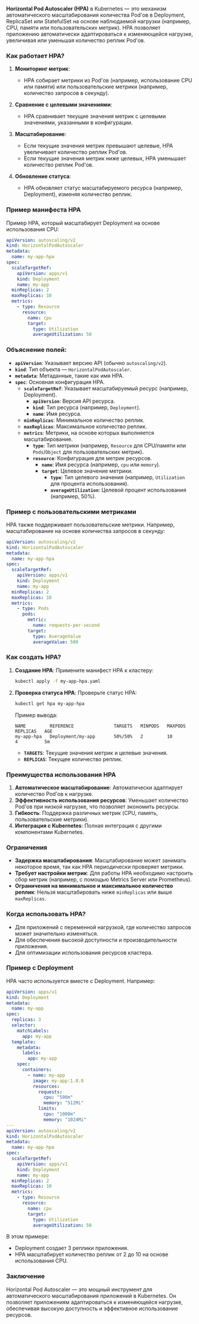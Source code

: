 **Horizontal Pod Autoscaler (HPA)** в Kubernetes — это механизм автоматического масштабирования количества Pod'ов в Deployment, ReplicaSet или StatefulSet на основе наблюдаемой нагрузки (например, CPU, памяти или пользовательских метрик). HPA позволяет приложению автоматически адаптироваться к изменяющейся нагрузке, увеличивая или уменьшая количество реплик Pod'ов.

### Как работает HPA?

1. **Мониторинг метрик**:
   - HPA собирает метрики из Pod'ов (например, использование CPU или памяти) или пользовательские метрики (например, количество запросов в секунду).

2. **Сравнение с целевыми значениями**:
   - HPA сравнивает текущие значения метрик с целевыми значениями, указанными в конфигурации.

3. **Масштабирование**:
   - Если текущие значения метрик превышают целевые, HPA увеличивает количество реплик Pod'ов.
   - Если текущие значения метрик ниже целевых, HPA уменьшает количество реплик Pod'ов.

4. **Обновление статуса**:
   - HPA обновляет статус масштабируемого ресурса (например, Deployment), изменяя количество реплик.

### Пример манифеста HPA

Пример HPA, который масштабирует Deployment на основе использования CPU:

```yaml
apiVersion: autoscaling/v2
kind: HorizontalPodAutoscaler
metadata:
  name: my-app-hpa
spec:
  scaleTargetRef:
    apiVersion: apps/v1
    kind: Deployment
    name: my-app
  minReplicas: 2
  maxReplicas: 10
  metrics:
    - type: Resource
      resource:
        name: cpu
        target:
          type: Utilization
          averageUtilization: 50
```

### Объяснение полей:

- **`apiVersion`**: Указывает версию API (обычно `autoscaling/v2`).
- **`kind`**: Тип объекта — `HorizontalPodAutoscaler`.
- **`metadata`**: Метаданные, такие как имя HPA.
- **`spec`**: Основная конфигурация HPA.
  - **`scaleTargetRef`**: Указывает масштабируемый ресурс (например, Deployment).
    - **`apiVersion`**: Версия API ресурса.
    - **`kind`**: Тип ресурса (например, `Deployment`).
    - **`name`**: Имя ресурса.
  - **`minReplicas`**: Минимальное количество реплик.
  - **`maxReplicas`**: Максимальное количество реплик.
  - **`metrics`**: Метрики, на основе которых выполняется масштабирование.
    - **`type`**: Тип метрики (например, `Resource` для CPU/памяти или `Pods`/`Object` для пользовательских метрик).
    - **`resource`**: Конфигурация для метрик ресурсов.
      - **`name`**: Имя ресурса (например, `cpu` или `memory`).
      - **`target`**: Целевое значение метрики.
        - **`type`**: Тип целевого значения (например, `Utilization` для процента использования).
        - **`averageUtilization`**: Целевой процент использования (например, 50%).

### Пример с пользовательскими метриками

HPA также поддерживает пользовательские метрики. Например, масштабирование на основе количества запросов в секунду:

```yaml
apiVersion: autoscaling/v2
kind: HorizontalPodAutoscaler
metadata:
  name: my-app-hpa
spec:
  scaleTargetRef:
    apiVersion: apps/v1
    kind: Deployment
    name: my-app
  minReplicas: 2
  maxReplicas: 10
  metrics:
    - type: Pods
      pods:
        metric:
          name: requests-per-second
        target:
          type: AverageValue
          averageValue: 500
```

### Как создать HPA?

1. **Создание HPA**:
   Примените манифест HPA к кластеру:

   ```bash
   kubectl apply -f my-app-hpa.yaml
   ```

2. **Проверка статуса HPA**:
   Проверьте статус HPA:

   ```bash
   kubectl get hpa my-app-hpa
   ```

   Пример вывода:

   ```
   NAME         REFERENCE               TARGETS   MINPODS   MAXPODS   REPLICAS   AGE
   my-app-hpa   Deployment/my-app       50%/50%   2         10        4          5m
   ```

   - **`TARGETS`**: Текущие значения метрик и целевые значения.
   - **`REPLICAS`**: Текущее количество реплик.

### Преимущества использования HPA

1. **Автоматическое масштабирование**: Автоматически адаптирует количество Pod'ов к нагрузке.
2. **Эффективность использования ресурсов**: Уменьшает количество Pod'ов при низкой нагрузке, что позволяет экономить ресурсы.
3. **Гибкость**: Поддержка различных метрик (CPU, память, пользовательские метрики).
4. **Интеграция с Kubernetes**: Полная интеграция с другими компонентами Kubernetes.

### Ограничения

- **Задержка масштабирования**: Масштабирование может занимать некоторое время, так как HPA периодически проверяет метрики.
- **Требует настройки метрик**: Для работы HPA необходимо настроить сбор метрик (например, с помощью Metrics Server или Prometheus).
- **Ограничения на минимальное и максимальное количество реплик**: Нельзя масштабировать ниже `minReplicas` или выше `maxReplicas`.

### Когда использовать HPA?

- Для приложений с переменной нагрузкой, где количество запросов может значительно изменяться.
- Для обеспечения высокой доступности и производительности приложения.
- Для оптимизации использования ресурсов кластера.

### Пример с Deployment

HPA часто используется вместе с Deployment. Например:

```yaml
apiVersion: apps/v1
kind: Deployment
metadata:
  name: my-app
spec:
  replicas: 3
  selector:
    matchLabels:
      app: my-app
  template:
    metadata:
      labels:
        app: my-app
    spec:
      containers:
        - name: my-app
          image: my-app:1.0.0
          resources:
            requests:
              cpu: "500m"
              memory: "512Mi"
            limits:
              cpu: "1000m"
              memory: "1024Mi"
---
apiVersion: autoscaling/v2
kind: HorizontalPodAutoscaler
metadata:
  name: my-app-hpa
spec:
  scaleTargetRef:
    apiVersion: apps/v1
    kind: Deployment
    name: my-app
  minReplicas: 2
  maxReplicas: 10
  metrics:
    - type: Resource
      resource:
        name: cpu
        target:
          type: Utilization
          averageUtilization: 50
```

В этом примере:
- Deployment создает 3 реплики приложения.
- HPA масштабирует количество реплик от 2 до 10 на основе использования CPU.

### Заключение

Horizontal Pod Autoscaler — это мощный инструмент для автоматического масштабирования приложений в Kubernetes. Он позволяет приложениям адаптироваться к изменяющейся нагрузке, обеспечивая высокую доступность и эффективное использование ресурсов.

